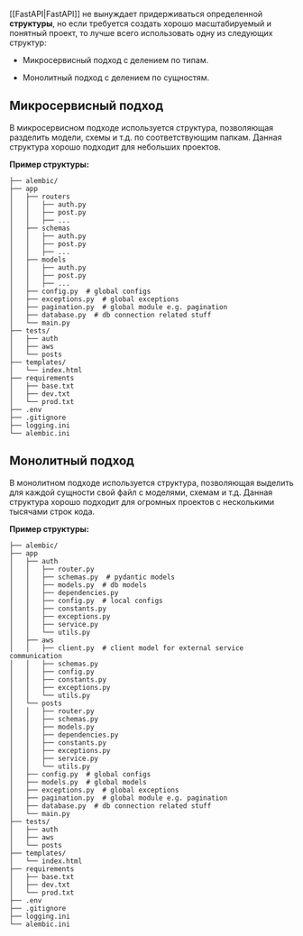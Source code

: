 [[FastAPI|FastAPI]] не вынуждает придерживаться определенной **структуры**, но если требуется создать хорошо масштабируемый и понятный проект, то лучше всего использовать одну из следующих структур:

- Микросервисный подход с делением по типам.

- Монолитный подход с делением по сущностям.

## Микросервисный подход

В микросервисном подходе используется структура, позволяющая разделить модели, схемы и т.д. по соответствующим папкам. Данная структура хорошо подходит для небольших проектов.

**Пример структуры:**

```plaintext
├── alembic/
├── app
│   ├── routers
│   │   ├── auth.py
│   │   ├── post.py
│   │   ├── ...
│   ├── schemas
│   │   ├── auth.py
│   │   ├── post.py
│   │   ├── ...
│   ├── models
│   │   ├── auth.py
│   │   ├── post.py
│   │   ├── ...
│   ├── config.py  # global configs
│   ├── exceptions.py  # global exceptions
│   ├── pagination.py  # global module e.g. pagination
│   ├── database.py  # db connection related stuff
│   └── main.py
├── tests/
│   ├── auth
│   ├── aws
│   └── posts
├── templates/
│   └── index.html
├── requirements
│   ├── base.txt
│   ├── dev.txt
│   └── prod.txt
├── .env
├── .gitignore
├── logging.ini
└── alembic.ini
```
## Монолитный подход

В монолитном подходе используется структура, позволяющая выделить для каждой сущности свой файл с моделями, схемам и т.д. Данная структура хорошо подходит для огромных проектов с несколькими тысячами строк кода.

**Пример структуры:**

```plaintext
├── alembic/
├── app
│   ├── auth
│   │   ├── router.py
│   │   ├── schemas.py  # pydantic models
│   │   ├── models.py  # db models
│   │   ├── dependencies.py
│   │   ├── config.py  # local configs
│   │   ├── constants.py
│   │   ├── exceptions.py
│   │   ├── service.py
│   │   └── utils.py
│   ├── aws
│   │   ├── client.py  # client model for external service communication
│   │   ├── schemas.py
│   │   ├── config.py
│   │   ├── constants.py
│   │   ├── exceptions.py
│   │   └── utils.py
│   └── posts
│   │   ├── router.py
│   │   ├── schemas.py
│   │   ├── models.py
│   │   ├── dependencies.py
│   │   ├── constants.py
│   │   ├── exceptions.py
│   │   ├── service.py
│   │   └── utils.py
│   ├── config.py  # global configs
│   ├── models.py  # global models
│   ├── exceptions.py  # global exceptions
│   ├── pagination.py  # global module e.g. pagination
│   ├── database.py  # db connection related stuff
│   └── main.py
├── tests/
│   ├── auth
│   ├── aws
│   └── posts
├── templates/
│   └── index.html
├── requirements
│   ├── base.txt
│   ├── dev.txt
│   └── prod.txt
├── .env
├── .gitignore
├── logging.ini
└── alembic.ini
```